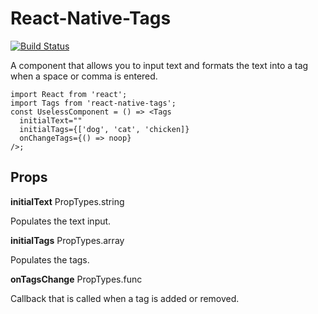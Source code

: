 # React-Native-Tags

[![Build Status](https://travis-ci.org/peterp/react-native-tags.svg?branch=master)](https://travis-ci.org/peterp/react-native-tags)

A component that allows you to input text and formats the text into a tag when a space or comma is entered.

```
import React from 'react';
import Tags from 'react-native-tags';
const UselessComponent = () => <Tags 
  initialText=""
  initialTags={['dog', 'cat', 'chicken]}
  onChangeTags={() => noop}
/>;
```

## Props

**initialText** PropTypes.string

Populates the text input.

**initialTags** PropTypes.array

Populates the tags.

**onTagsChange** PropTypes.func

Callback that is called when a tag is added or removed.
